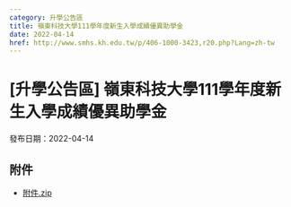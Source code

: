 ```yaml
---
category: 升學公告區
title: 嶺東科技大學111學年度新生入學成績優異助學金
date: 2022-04-14
href: http://www.smhs.kh.edu.tw/p/406-1000-3423,r20.php?Lang=zh-tw
---
```


# [升學公告區] 嶺東科技大學111學年度新生入學成績優異助學金

發布日期：2022-04-14



## 附件

- [附件.zip](https://www.smhs.kh.edu.tw/app/index.php?Action=downloadfile&file=WVhSMFlXTm9Mekk0TDNCMFlWOHpNVGM0WHpjd01EVTROemhmTWpJMU16Z3VlbWx3&fname=DGGGROTSYWQO41XX50LKSWHGRK30OOLKDGUWTSKK4125MLVWKPROVTPOUSSSPKPO)
